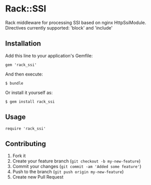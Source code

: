 # Rack::SSI

Rack middleware for processing SSI based on nginx HttpSsiModule.
Directives currently supported: 'block' and 'include'

## Installation

Add this line to your application's Gemfile:

    gem 'rack_ssi'

And then execute:

    $ bundle

Or install it yourself as:

    $ gem install rack_ssi

## Usage

    require 'rack_ssi'

## Contributing

1. Fork it
2. Create your feature branch (`git checkout -b my-new-feature`)
3. Commit your changes (`git commit -am 'Added some feature'`)
4. Push to the branch (`git push origin my-new-feature`)
5. Create new Pull Request
